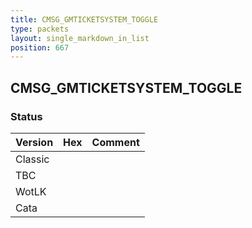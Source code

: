 ```yaml
---
title: CMSG_GMTICKETSYSTEM_TOGGLE
type: packets
layout: single_markdown_in_list
position: 667
---
```


## CMSG_GMTICKETSYSTEM_TOGGLE

### Status

Version | Hex | Comment
---------- | ---------- | ---------- 
Classic |  |  
TBC |  |  
WotLK |  |  
Cata |  |  
